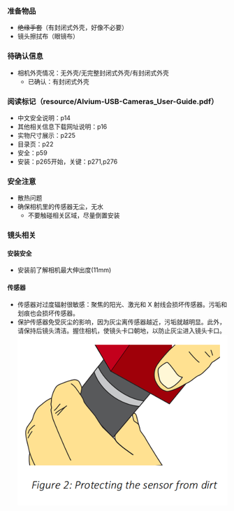 ### 准备物品
- ~~绝缘手套~~（有封闭式外壳，好像不必要）
- 镜头擦拭布（眼镜布）

### 待确认信息
- 相机外壳情况：无外壳/无完整封闭式外壳/有封闭式外壳
    - 已确认：有封闭式外壳

### 阅读标记（resource/Alvium-USB-Cameras_User-Guide.pdf）
- 中文安全说明：p14
- 其他相关信息下载网址说明：p16
- 实物尺寸展示：p225
- 目录页：p22
- 安全：p59
- 安装：p265开始，关键：p271,p276

### 安全注意
- 散热问题
- 确保相机里的传感器无尘，无水
    - 不要触碰相关区域，尽量倒置安装


### 镜头相关
#### 安装安全
- 安装前了解相机最大伸出度(11mm)
#### 传感器
- 传感器对过度辐射很敏感：聚焦的阳光、激光和 X 射线会损坏传感器。污垢和划痕也会损坏传感器。
- 保护传感器免受灰尘的影响，因为灰尘离传感器越近，污垢就越明显。此外，请保持后镜头清洁。握住相机，使镜头卡口朝地，以防止灰尘进入镜头卡口。
![接口安装](img/接口安装.png)